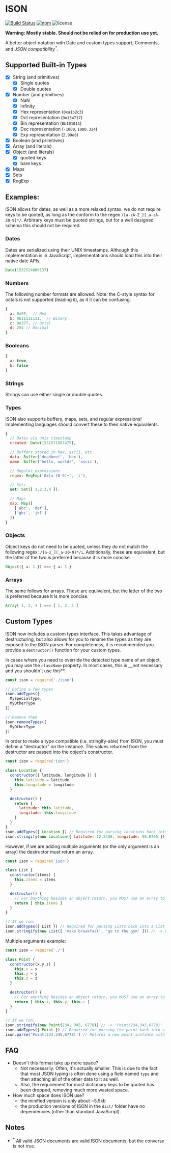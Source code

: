 # ISON

[![Build Status](https://travis-ci.org/richinfante/ison.svg?branch=master)](https://travis-ci.org/richinfante/ison)
[![npm](https://img.shields.io/npm/v/ison.svg)](http://npmjs.com/ison)
![license](https://img.shields.io/github/license/richinfante/ison.svg)

**Warning: Mostly stable. Should not be relied on for production use yet.**

A better object notation with Date and custom types support, Comments, and _JSON compatibility<sup>*</sup>_.

## Supported Built-in Types
- [x] String (and primitives)
  - [x] Single quotes
  - [x] Double quotes
- [x] Number (and primitives)
  - [x] NaN
  - [x] Infinity
  - [x] Hex representation (`0xa1b2c3`)
  - [x] Oct representation (`0o134717`)
  - [x] Bin representation (`0b101011`)
  - [x] Dec representation (`-1000`, `1000.324`)
  - [x] Exp representation (`2.99e8`)
- [x] Boolean (and primitives)
- [x] Array (and literals)
- [x] Object (and literals)
  - [x] quoted keys
  - [x] bare keys
- [x] Maps
- [x] Sets
- [x] RegExp

## Examples:

ISON allows for dates, as well as a more relaxed syntax. we do not require keys to be quoted, as long as the conform to the regex `/[a-zA-Z_][_a-zA-Z0-9]*/`. Arbitrary keys must be quoted strings, but for a well designed schema this should not be required.


### Dates
Dates are serialized using their UNIX timestamps. Although this implementation is in JavaScript, implementations should load this into their native date APIs.

```js
Date(1532524806137)
```

### Numbers
The following number formats are allowed. Note: the C-style syntax for octals is not supported (leading `0`), as it it can be confusing.

```js
{
  a: 0xFF,  // Hex
  b: 0b11111111,  // Binary
  c: 0o377, // Octal
  d: 255 // Decimal
}
```

### Booleans

```js
{
  a: true,
  b: false
}
```

### Strings
Strings can use either single or double quotes.

### Types

ISON also supports buffers, maps, sets, and regular expressions! Implementing languages should convert these to their native equivalents.

```js
{
  // Dates via unix timestamp
  created: Date(1532571987475),

  // Buffers stored in hex, ascii, etc.
  data: Buffer('deadbeef', 'hex'),
  name: Buffer('hello, world!', 'ascii'),

  // Regular expressions
  regex: RegExp('0x[a-f0-9]+', 'i'),

  // Sets
  set: Set([ 1,2,3,4 ]),

  // Maps
  map: Map([
    ['abc', 'def'],
    ['ghi', 'jkl']
  ])
}
```

### Objects
Object keys do not need to be quoted, unless they do not match the following regex: `/[a-z_][_a-z0-9]*/i`. Additionally, these are equivalent, but the latter of the two is preferred because it is more concise.

```js
Object({ a: 1 }) === { a: 1 }
```

### Arrays
The same follows for arrays. These are equivalent, but the latter of the two is preferred because it is more concise.
```js
Array( 1, 2, 3 ) === [ 1, 2, 3 ]
```

## Custom Types
ISON now includes a custom types interface. This takes advantage of destructuring, but also allows for you to rename the types as they are exposed to the ISON parser. For completeness, it is recommended you provide a `destructor()` function for your custom types.

In cases where you need to override the detected type name of an object, you may use the `className` property. In most cases, this is __not necessary and you shouldn't use this**.

```js
const ison = require('./ison')

// Define a few types
ison.addTypes({ 
  MySpecialType,
  MyOtherType
})

// Remove them
ison.removeTypes({
  MyOtherType  
})
```

In order to make a type compatible (i.e. stringify-able) from ISON, you must define a "destructor" on the instance. The values returned from the destructor are passed into the object's constructor.

```js
const ison = require('ison')

class Location {
  constructor({ latitude, longitude }) {
    this.latitude = latitude
    this.longitude = longitude
  }

  destructor() {
    return { 
      latitude: this.latitude, 
      longitude: this.longitude
    }
  }
}
ison.addTypes({ Location }) // Required for parsing locations back into a Location instance
ison.stringify(new Location({ latitude: 12.3456, longitude: 98.6765 })) // -> 'Location({latitude:12.3456,longitude:98.6765})'
```

However, if we are adding multiple arguments (or the only argument is an array) the destructor must return an array.
```js
const ison = require('ison')

class List {
  constructor(items) {
    this.items = items
  }

  destructor() {
    // For anything besides an object return, you MUST use an array to specify arguments
    return [ this.items ]
  }
}

// If we run:
ison.addTypes({ List }) // Required for parsing Lists back into a List instance
ison.stringify(new List([ 'make breakfast', 'go to the gym' ])) // -> List(["make breakfast","go to the gym"])
```

Multiple arguments example:
```js
const ison = require('./')

class Point {
  constructor(x,y,z) {
    this.x = x
    this.y = y
    this.z = z
  }

  destructor() {
    // For anything besides an object return, you MUST use an array to specify arguments
    return [ this.x, this.y, this.z ]
  }
}

// If we run: 
ison.stringify(new Point(234, 345, 6778)) // -> 'Point(234,345,6778)'
ison.addTypes({ Point }) // Required for parsing the point back into a Point instance
ison.parse('Point(234,345,6778)') // Returns a new point instance with x,y,z.
```
## FAQ
- Doesn't this format take up more space?
  - Not necessarily. Often, it's actually smaller. This is due to the fact that most JSON typing is often done using a field named `type` and then attaching all of the other data to it as well.
  - Also, the requirement for most dictionary keys to be quoted has been dropped, removing much more wasted space.
- How much space does ISON use?
  - the minified version is only about ~5.5kb
  - the production versions of ISON in the `dist/` folder have no dependencies (other than standard JavaScript).

## Notes
- <sup>*</sup> All valid JSON documents are valid ISON documents, but the converse is not true.
